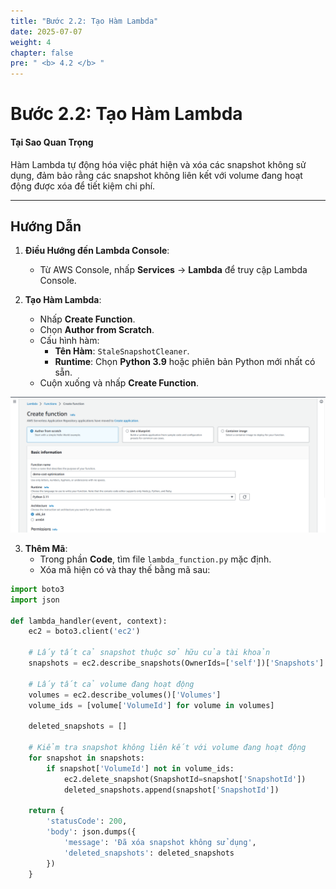 ```yaml
---
title: "Bước 2.2: Tạo Hàm Lambda"
date: 2025-07-07
weight: 4
chapter: false
pre: " <b> 4.2 </b> "
---
```


# Bước 2.2: Tạo Hàm Lambda

#### Tại Sao Quan Trọng

Hàm Lambda tự động hóa việc phát hiện và xóa các snapshot không sử dụng, đảm bảo rằng các snapshot không liên kết với volume đang hoạt động được xóa để tiết kiệm chi phí.

---

## Hướng Dẫn

1. **Điều Hướng đến Lambda Console**:
   - Từ AWS Console, nhấp **Services** → **Lambda** để truy cập Lambda Console.

2. **Tạo Hàm Lambda**:
   - Nhấp **Create Function**.
   - Chọn **Author from Scratch**.
   - Cấu hình hàm:
     - **Tên Hàm**: `StaleSnapshotCleaner`.
     - **Runtime**: Chọn **Python 3.9** hoặc phiên bản Python mới nhất có sẵn.
   - Cuộn xuống và nhấp **Create Function**.

![Lambda Creation](../images/lambda_creation.png?featherlight=false&width=90pc)

3. **Thêm Mã**:
   - Trong phần **Code**, tìm file `lambda_function.py` mặc định.
   - Xóa mã hiện có và thay thế bằng mã sau:

```python
import boto3
import json

def lambda_handler(event, context):
    ec2 = boto3.client('ec2')
    
    # Lấy tất cả snapshot thuộc sở hữu của tài khoản
    snapshots = ec2.describe_snapshots(OwnerIds=['self'])['Snapshots']
    
    # Lấy tất cả volume đang hoạt động
    volumes = ec2.describe_volumes()['Volumes']
    volume_ids = [volume['VolumeId'] for volume in volumes]
    
    deleted_snapshots = []
    
    # Kiểm tra snapshot không liên kết với volume đang hoạt động
    for snapshot in snapshots:
        if snapshot['VolumeId'] not in volume_ids:
            ec2.delete_snapshot(SnapshotId=snapshot['SnapshotId'])
            deleted_snapshots.append(snapshot['SnapshotId'])
    
    return {
        'statusCode': 200,
        'body': json.dumps({
            'message': 'Đã xóa snapshot không sử dụng',
            'deleted_snapshots': deleted_snapshots
        })
    }